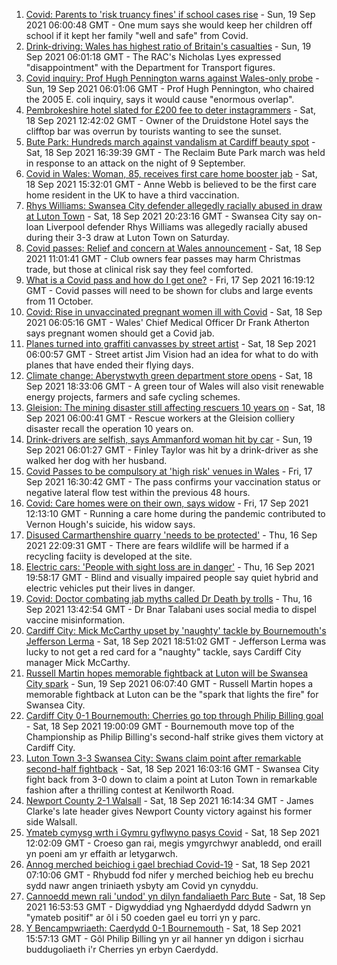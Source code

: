 1. [Covid: Parents to 'risk truancy fines' if school cases rise](https://www.bbc.co.uk/news/uk-wales-58513956?at_medium=RSS&at_campaign=KARANGA) - Sun, 19 Sep 2021 06:00:48 GMT - One mum says she would keep her children off school if it kept her family "well and safe" from Covid.
2. [Drink-driving: Wales has highest ratio of Britain's casualties](https://www.bbc.co.uk/news/uk-wales-58357052?at_medium=RSS&at_campaign=KARANGA) - Sun, 19 Sep 2021 06:01:18 GMT - The RAC's Nicholas Lyes expressed "disappointment" with the Department for Transport figures.
3. [Covid inquiry: Prof Hugh Pennington warns against Wales-only probe](https://www.bbc.co.uk/news/uk-wales-58611761?at_medium=RSS&at_campaign=KARANGA) - Sun, 19 Sep 2021 06:01:06 GMT - Prof Hugh Pennington, who chaired the 2005 E. coli inquiry, says it would cause "enormous overlap".
4. [Pembrokeshire hotel slated for £200 fee to deter instagrammers](https://www.bbc.co.uk/news/58607498?at_medium=RSS&at_campaign=KARANGA) - Sat, 18 Sep 2021 12:42:02 GMT - Owner of the Druidstone Hotel says the clifftop bar was overrun by tourists wanting to see the sunset.
5. [Bute Park: Hundreds march against vandalism at Cardiff beauty spot](https://www.bbc.co.uk/news/uk-wales-58610599?at_medium=RSS&at_campaign=KARANGA) - Sat, 18 Sep 2021 16:39:39 GMT - The Reclaim Bute Park march was held in response to an attack on the night of 9 September.
6. [Covid in Wales: Woman, 85, receives first care home booster jab](https://www.bbc.co.uk/news/uk-wales-58602023?at_medium=RSS&at_campaign=KARANGA) - Sat, 18 Sep 2021 15:32:01 GMT - Anne Webb is believed to be the first care home resident in the UK to have a third vaccination.
7. [Rhys Williams: Swansea City defender allegedly racially abused in draw at Luton Town](https://www.bbc.co.uk/sport/football/58611177?at_medium=RSS&at_campaign=KARANGA) - Sat, 18 Sep 2021 20:23:16 GMT - Swansea City say on-loan Liverpool defender Rhys Williams was allegedly racially abused during their 3-3 draw at Luton Town on Saturday.
8. [Covid passes: Relief and concern at Wales announcement](https://www.bbc.co.uk/news/uk-wales-58607964?at_medium=RSS&at_campaign=KARANGA) - Sat, 18 Sep 2021 11:01:41 GMT - Club owners fear passes may harm Christmas trade, but those at clinical risk say they feel comforted.
9. [What is a Covid pass and how do I get one?](https://www.bbc.co.uk/news/uk-wales-politics-58600373?at_medium=RSS&at_campaign=KARANGA) - Fri, 17 Sep 2021 16:19:12 GMT - Covid passes will need to be shown for clubs and large events from 11 October.
10. [Covid: Rise in unvaccinated pregnant women ill with Covid](https://www.bbc.co.uk/news/uk-wales-58603539?at_medium=RSS&at_campaign=KARANGA) - Sat, 18 Sep 2021 06:05:16 GMT - Wales' Chief Medical Officer Dr Frank Atherton says pregnant women should get a Covid jab.
11. [Planes turned into graffiti canvasses by street artist](https://www.bbc.co.uk/news/uk-wales-58573703?at_medium=RSS&at_campaign=KARANGA) - Sat, 18 Sep 2021 06:00:57 GMT - Street artist Jim Vision had an idea for what to do with planes that have ended their flying days.
12. [Climate change: Aberystwyth green department store opens](https://www.bbc.co.uk/news/uk-wales-58571595?at_medium=RSS&at_campaign=KARANGA) - Sat, 18 Sep 2021 18:33:06 GMT - A green tour of Wales will also visit renewable energy projects, farmers and safe cycling schemes.
13. [Gleision: The mining disaster still affecting rescuers 10 years on](https://www.bbc.co.uk/news/uk-wales-58585552?at_medium=RSS&at_campaign=KARANGA) - Sat, 18 Sep 2021 06:00:41 GMT - Rescue workers at the Gleision colliery disaster recall the operation 10 years on.
14. [Drink-drivers are selfish, says Ammanford woman hit by car](https://www.bbc.co.uk/news/uk-wales-58603537?at_medium=RSS&at_campaign=KARANGA) - Sun, 19 Sep 2021 06:01:27 GMT - Finley Taylor was hit by a drink-driver as she walked her dog with her husband.
15. [Covid Passes to be compulsory at 'high risk' venues in Wales](https://www.bbc.co.uk/news/uk-wales-58595008?at_medium=RSS&at_campaign=KARANGA) - Fri, 17 Sep 2021 16:30:42 GMT - The pass confirms your vaccination status or negative lateral flow test within the previous 48 hours.
16. [Covid: Care homes were on their own, says widow](https://www.bbc.co.uk/news/uk-wales-58596307?at_medium=RSS&at_campaign=KARANGA) - Fri, 17 Sep 2021 12:13:10 GMT - Running a care home during the pandemic contributed to Vernon Hough's suicide, his widow says.
17. [Disused Carmarthenshire quarry 'needs to be protected'](https://www.bbc.co.uk/news/uk-wales-58586625?at_medium=RSS&at_campaign=KARANGA) - Thu, 16 Sep 2021 22:09:31 GMT - There are fears wildlife will be harmed if a recycling faciity is developed at the site.
18. [Electric cars: 'People with sight loss are in danger'](https://www.bbc.co.uk/news/uk-wales-58588704?at_medium=RSS&at_campaign=KARANGA) - Thu, 16 Sep 2021 19:58:17 GMT - Blind and visually impaired people say quiet hybrid and electric vehicles put their lives in danger.
19. [Covid: Doctor combating jab myths called Dr Death by trolls](https://www.bbc.co.uk/news/uk-wales-58585318?at_medium=RSS&at_campaign=KARANGA) - Thu, 16 Sep 2021 13:42:54 GMT - Dr Bnar Talabani uses social media to dispel vaccine misinformation.
20. [Cardiff City: Mick McCarthy upset by 'naughty' tackle by Bournemouth's Jefferson Lerma](https://www.bbc.co.uk/sport/football/58610277?at_medium=RSS&at_campaign=KARANGA) - Sat, 18 Sep 2021 18:51:02 GMT - Jefferson Lerma was lucky to not get a red card for a "naughty" tackle, says Cardiff City manager Mick McCarthy.
21. [Russell Martin hopes memorable fightback at Luton will be Swansea City spark](https://www.bbc.co.uk/sport/football/58610629?at_medium=RSS&at_campaign=KARANGA) - Sun, 19 Sep 2021 06:07:40 GMT - Russell Martin hopes a memorable fightback at Luton can be the "spark that lights the fire" for Swansea City.
22. [Cardiff City 0-1 Bournemouth: Cherries go top through Philip Billing goal](https://www.bbc.co.uk/sport/football/58525105?at_medium=RSS&at_campaign=KARANGA) - Sat, 18 Sep 2021 19:00:09 GMT - Bournemouth move top of the Championship as Philip Billing's second-half strike gives them victory at Cardiff City.
23. [Luton Town 3-3 Swansea City: Swans claim point after remarkable second-half fightback](https://www.bbc.co.uk/sport/football/58525101?at_medium=RSS&at_campaign=KARANGA) - Sat, 18 Sep 2021 16:03:16 GMT - Swansea City fight back from 3-0 down to claim a point at Luton Town in remarkable fashion after a thrilling contest at Kenilworth Road.
24. [Newport County 2-1 Walsall](https://www.bbc.co.uk/sport/football/58525272?at_medium=RSS&at_campaign=KARANGA) - Sat, 18 Sep 2021 16:14:34 GMT - James Clarke's late header gives Newport County victory against his former side Walsall.
25. [Ymateb cymysg wrth i Gymru gyflwyno pasys Covid](https://www.bbc.co.uk/newyddion/58608350?at_medium=RSS&at_campaign=KARANGA) - Sat, 18 Sep 2021 12:02:09 GMT - Croeso gan rai, megis ymgyrchwyr anabledd, ond eraill yn poeni am yr effaith ar letygarwch.
26. [Annog merched beichiog i gael brechiad Covid-19](https://www.bbc.co.uk/newyddion/58601773?at_medium=RSS&at_campaign=KARANGA) - Sat, 18 Sep 2021 07:10:06 GMT - Rhybudd fod nifer y merched beichiog heb eu brechu sydd nawr angen triniaeth ysbyty am Covid yn cynyddu.
27. [Cannoedd mewn rali 'undod' yn dilyn fandaliaeth Parc Bute](https://www.bbc.co.uk/newyddion/58600423?at_medium=RSS&at_campaign=KARANGA) - Sat, 18 Sep 2021 16:53:53 GMT - Digwyddiad yng Nghaerdydd ddydd Sadwrn yn "ymateb positif" ar ôl i 50 coeden gael eu torri yn y parc.
28. [Y Bencampwriaeth: Caerdydd 0-1 Bournemouth](https://www.bbc.co.uk/newyddion/58610760?at_medium=RSS&at_campaign=KARANGA) - Sat, 18 Sep 2021 15:57:13 GMT - Gôl Philip Billing yn yr ail hanner yn ddigon i sicrhau buddugoliaeth i'r Cherries yn erbyn Caerdydd.
